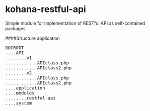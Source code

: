 kohana-restful-api
==================

Simple module for implementation of RESTful API as self-contained packages

####Structure application
<pre>
DOCROOT
....API
........v1
............APIclass.php
............APIclass2.php
........v2
............APIclass.php
............APIclass2.php
....application
....modules
........restful-api
....system
</pre>

